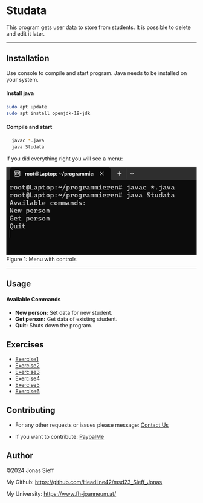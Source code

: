 # Studata

This program gets user data to store from students. It is possible to delete and edit it later.

***
## Installation

Use console to compile and start program. Java needs to be installed on your system.
#### Install java

```bash
sudo apt update
sudo apt install openjdk-19-jdk
```

#### Compile and start
```bash
  javac *.java
  java Studata
```

If you did everything right you will see a menu:

![](resources/images/ex1_1.png)  
Figure 1: Menu with controls
***
## Usage

#### Available Commands
- **New person:** Set data for new student.
- **Get person:** Get data of existing student.
- **Quit:** Shuts down the program.

## Exercises
- [Exercise1](exercise1.md)
- [Exercise2](exercise2.md)
- [Exercise3](exercise3.md)
- [Exercise4](exercise4.md)
- [Exercise5](exercise5.md)
- [Exercise6](exercise6.md)




## Contributing


- For any other requests or issues please message: [Contact Us](mailto:j.sieff@studata.io)


- If you want to contribute: [PaypalMe](https://www.paypal.com)

## Author

©2024 Jonas Sieff 

My Github: https://github.com/Headline42/msd23_Sieff_Jonas

My University: https://www.fh-joanneum.at/